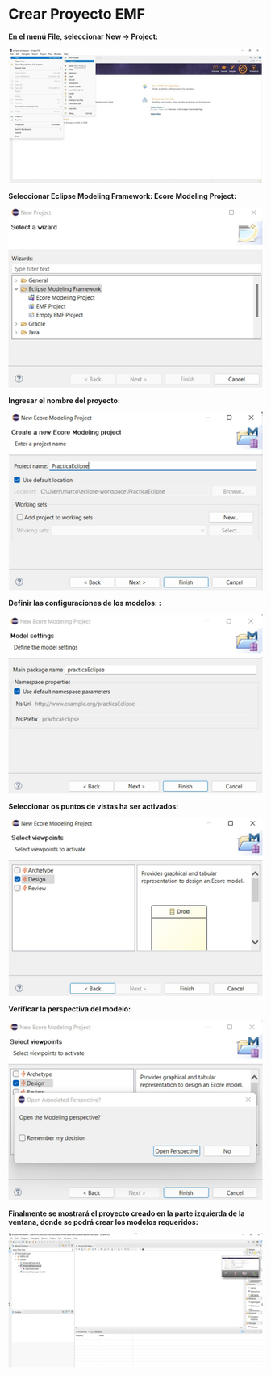 # Crear Proyecto EMF 

**En el menú File, seleccionar New -> Project:**

![Crear Proyecto EMF](/images/12.jpg)

**Seleccionar Eclipse Modeling Framework: Ecore Modeling Project:**

![Crear Proyecto EMF](/images/13.jpg)

**Ingresar el nombre del proyecto:**

![Crear Proyecto EMF](/images/14.jpg)

**Definir las configuraciones de los modelos: :**

![Crear Proyecto EMF](/images/15.jpg)

**Seleccionar os puntos de vistas ha ser activados:**

![Crear Proyecto EMF](/images/16.jpg)

**Verificar la perspectiva del modelo:**

![Crear Proyecto EMF](/images/17.jpg)

**Finalmente se mostrará el proyecto creado en la parte izquierda de la ventana, donde se podrá crear los modelos requeridos:**

![Crear Proyecto EMF](/images/18.jpg)
